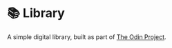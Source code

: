 # 📚 Library

A simple digital library, built as part of [The Odin
Project](https://www.theodinproject.com/).
